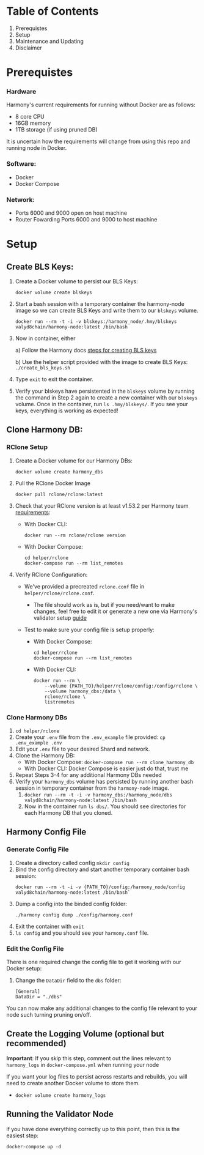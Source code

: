 
# Table of Contents
1) Prerequistes
2) Setup
3) Maintenance and Updating
4) Disclaimer

# Prerequistes
### Hardware
Harmony's current requirements for running without Docker are as follows:
- 8 core CPU
- 16GB memory
- 1TB storage (if using pruned DB)

It is uncertain how the requirements will change from using this repo and running node in Docker.

### Software:
- Docker
- Docker Compose

### Network:
- Ports 6000 and 9000 open on host machine
- Router Fowarding Ports 6000 and 9000 to host machine

# Setup
## Create BLS Keys:
1) Create a Docker volume to persist our BLS Keys:
    ```
    docker volume create blskeys
    ```
2) Start a bash session with a temporary container the harmony-node image so we can create BLS Keys and write them to our `blskeys` volume.
    ```
    docker run --rm -t -i -v blskeys:/harmony_node/.hmy/blskeys valyd8chain/harmony-node:latest /bin/bash
    ```

3) Now in container, either

    a) Follow the Harmony docs [steps for creating BLS keys](https://docs.harmony.one/home/network/validators/node-setup/generating-a-bls-key#configuring-the-bls-keys)

    b) Use the helper script provided with the image to create BLS Keys:
        ```
        ./create_bls_keys.sh
        ```

4) Type `exit` to exit the container.

5) Verify your blskeys have persistented in the `blskeys` volume by running the command in Step 2 again to create a new container with our `blskeys` volume. Once in the container, run `ls .hmy/blskeys/`. If you see your keys, everything is working as expected!

## Clone Harmony DB:

### RClone Setup

1) Create a Docker volume for our Harmony DBs:
    ```
    docker volume create harmony_dbs
    ```

2) Pull the RClone Docker Image
    ```
    docker pull rclone/rclone:latest
    ```

3) Check that your RClone version is at least v1.53.2 per Harmony team [requirements](https://docs.harmony.one/home/network/validators/node-setup/syncing-db#1.-installing-rclone):
    - With Docker CLI:
        ```
        docker run --rm rclone/rclone version
        ```
    - With Docker Compose:
        ```
        cd helper/rclone
        docker-compose run --rm list_remotes
        ```


4) Verify RClone Configuration:
     - We've provided a precreated `rclone.conf` file in `helper/rclone/rclone.conf`.
        - The file should work as is, but if you need/want to make changes, feel free to edit it or generate a new one via Harmony's validator setup [guide](https://docs.harmony.one/home/network/validators/node-setup/syncing-db#2.-configuring-rclone)

    - Test to make sure your config file is setup properly:
        - With Docker Compose: 
            ```
            cd helper/rclone
            docker-compose run --rm list_remotes
            ```
        - With Docker CLI: 
            ```
            docker run --rm \
                --volume {PATH_TO}/helper/rclone/config:/config/rclone \
                --volume harmony_dbs:/data \
                rclone/rclone \
                listremotes
            ```

### Clone Harmony DBs
1) `cd helper/rclone`
2) Create your `.env` file from the `.env_example` file provided: `cp .env_example .env`
3) Edit your `.env` file to your desired Shard and network.
4) Clone the Harmony DB:
    - With Docker Compose: `docker-compose run --rm clone_harmony_db`
    - With Docker CLI: Docker Compose is easier just do that, trust me
5) Repeat Steps 3-4 for any additional Harmony DBs needed
6) Verify your `harmony_dbs` volume has persisted by running another bash session in temporary container from the `harmony-node` image.
    1) `docker run --rm -t -i -v harmony_dbs:/harmony_node/dbs valyd8chain/harmony-node:latest /bin/bash`
    2) Now in the container run `ls dbs/`. You should see directories for each Harmony DB that you cloned.

## Harmony Config File

### Generate Config File

1) Create a directory called config `mkdir config`
2) Bind the config directory and start another temporary container bash session:
    ```
    docker run --rm -t -i -v {PATH_TO}/config:/harmony_node/config valyd8chain/harmony-node:latest /bin/bash`
    ```
3) Dump a config into the binded config folder:
    ```
    ./harmony config dump ./config/harmony.conf
    ```
4) Exit the container with `exit`
5) `ls config` and you should see your `harmony.conf` file.

### Edit the Config File

There is one required change the config file to get it working with our Docker setup:
1) Change the `DataDir` field to the `dbs` folder:
    ```
    [General]
    DataDir = "./dbs"
    ```

You can now make any additional changes to the config file relevant to your node such turning pruning on/off.

## Create the Logging Volume (optional but recommended)
**Important**: If you skip this step, comment out the lines relevant to `harmony_logs` in `docker-compose.yml` when running your node

If you want your log files to persist across restarts and rebuilds, you will need to create another Docker volume to store them.

- `docker volume create harmony_logs`


## Running the Validator Node
if you have done everything correctly up to this point, then this is the easiest step:
```
docker-compose up -d
```